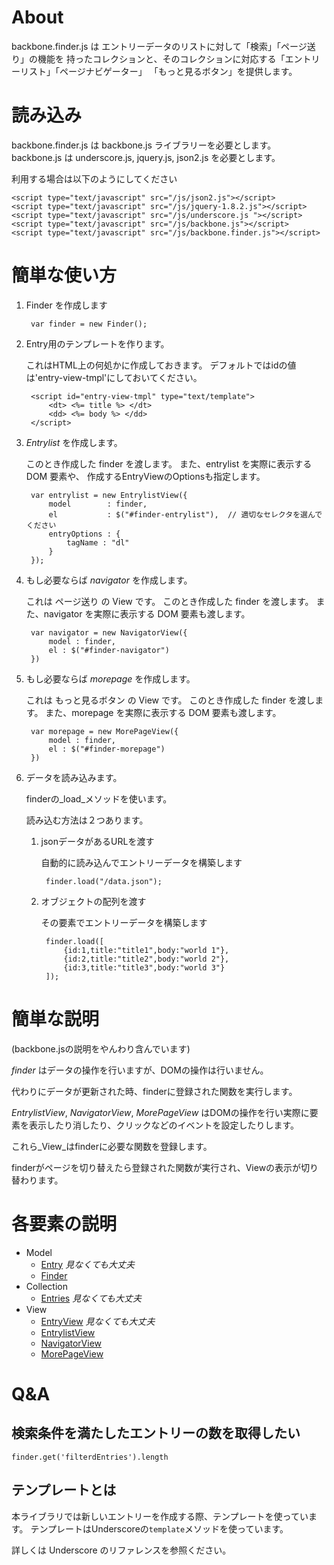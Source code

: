 # About
backbone.finder.js は エントリーデータのリストに対して「検索」「ページ送り」の機能を
持ったコレクションと、そのコレクションに対応する「エントリーリスト」「ページナビゲーター」
「もっと見るボタン」を提供します。

# 読み込み
backbone.finder.js は backbone.js ライブラリーを必要とします。
backbone.js は underscore.js, jquery.js, json2.js を必要とします。

利用する場合は以下のようにしてください

    <script type="text/javascript" src="/js/json2.js"></script>
    <script type="text/javascript" src="/js/jquery-1.8.2.js"></script>
    <script type="text/javascript" src="/js/underscore.js "></script>
    <script type="text/javascript" src="/js/backbone.js"></script>
    <script type="text/javascript" src="/js/backbone.finder.js"></script>

# 簡単な使い方
1. Finder を作成します

        var finder = new Finder();

2. Entry用のテンプレートを作ります。

    これはHTML上の何処かに作成しておきます。
    デフォルトではidの値は'entry-view-tmpl'にしておいてください。

        <script id="entry-view-tmpl" type="text/template">
            <dt> <%= title %> </dt>
            <dd> <%= body %> </dd>
        </script>


3. _Entrylist_ を作成します。

    このとき作成した finder  を渡します。
    また、entrylist を実際に表示する DOM 要素や、
    作成するEntryViewのOptionsも指定します。

        var entrylist = new EntrylistView({
            model        : finder,
            el           : $("#finder-entrylist"),  // 適切なセレクタを選んでください
            entryOptions : {
                tagName : "dl"
            }
        });

4. もし必要ならば _navigator_ を作成します。

    これは ページ送り の View です。
    このとき作成した finder を渡します。
    また、navigator を実際に表示する DOM 要素も渡します。

        var navigator = new NavigatorView({
            model : finder,
            el : $("#finder-navigator")
        })

5. もし必要ならば _morepage_ を作成します。

    これは もっと見るボタン の View です。
    このとき作成した finder を渡します。
    また、morepage を実際に表示する DOM 要素も渡します。

        var morepage = new MorePageView({
            model : finder,
            el : $("#finder-morepage")
        })

6. データを読み込みます。

    finderの_load_メソッドを使います。

    読み込む方法は２つあります。

    1. jsonデータがあるURLを渡す

        自動的に読み込んでエントリーデータを構築します

            finder.load("/data.json");

    2. オブジェクトの配列を渡す

        その要素でエントリーデータを構築します

            finder.load([
                {id:1,title:"title1",body:"world 1"},
                {id:2,title:"title2",body:"world 2"},
                {id:3,title:"title3",body:"world 3"}
            ]);

# 簡単な説明
(backbone.jsの説明をやんわり含んでいます)

_finder_ はデータの操作を行いますが、DOMの操作は行いません。

代わりにデータが更新された時、finderに登録された関数を実行します。


_EntrylistView_, _NavigatorView_, _MorePageView_ はDOMの操作を行い実際に要素を表示したり消したり、クリックなどのイベントを設定したりします。

これら_View_はfinderに必要な関数を登録します。

finderがページを切り替えたら登録された関数が実行され、Viewの表示が切り替わります。

# 各要素の説明

* Model
    * [Entry](docs/entry.md)
      _見なくても大丈夫_
    * [Finder](docs/finder.md)
* Collection
    * [Entries](docs/entries.md)
      _見なくても大丈夫_
* View
    * [EntryView](docs/entry-view.md)
      _見なくても大丈夫_
    * [EntrylistView](docs/entrylist-view.md)
    * [NavigatorView](docs/navigator-view.md)
    * [MorePageView](docs/morepage-view.md)

# Q&A

## 検索条件を満たしたエントリーの数を取得したい

    finder.get('filterdEntries').length

## テンプレートとは

本ライブラリでは新しいエントリーを作成する際、テンプレートを使っています。
テンプレートはUnderscoreの`template`メソッドを使っています。


詳しくは Underscore のリファレンスを参照ください。
